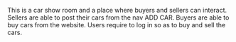 This is a car show room and a place where buyers and sellers can interact.
Sellers are able to post their cars from the nav ADD CAR.
Buyers are able to buy cars from the website.
Users require to log in so as to buy and sell the cars.

